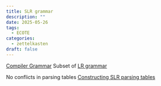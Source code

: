 ```yaml
---
title: SLR grammar
description: ""
date: 2025-05-26
tags:
  - ECOTE
categories:
  - zettelkasten
draft: false
---
```


[Compiler Grammar](Compiler%20Grammar)
Subset of [LR grammar](LR%20grammar.md)

No conflicts in parsing tables [Constructing SLR parsing tables](Constructing%20SLR%20parsing%20tables.md)
